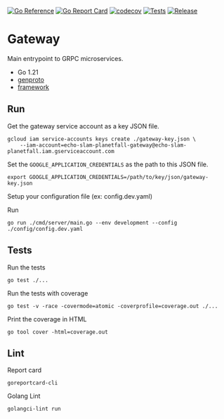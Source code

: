 [![Go Reference](https://pkg.go.dev/badge/github.com/planetfall/gateway.svg)](https://pkg.go.dev/github.com/planetfall/gateway)
[![Go Report Card](https://goreportcard.com/badge/github.com/planetfall/gateway)](https://goreportcard.com/report/github.com/planetfall/gateway)
[![codecov](https://codecov.io/gh/planetfall/gateway/graph/badge.svg?token=QWPH8FP2BO)](https://codecov.io/gh/planetfall/gateway)
[![Tests](https://github.com/planetfall/gateway/actions/workflows/gateway.yml/badge.svg)](https://github.com/Planetfall/Gateway/actions/workflows/gateway.yml)
[![Release](https://img.shields.io/github/release/planetfall/gateway.svg?style=flat-square)](https://github.com/planetfall/gateway/releases)

# Gateway

Main entrypoint to GRPC microservices.
- Go 1.21
- [genproto](https://github.com/Planetfall/genproto)
- [framework](https://github.com/Planetfall/Framework)

## Run

Get the gateway service account as a key JSON file.
```
gcloud iam service-accounts keys create ./gateway-key.json \
    --iam-account=echo-slam-planetfall-gateway@echo-slam-planetfall.iam.gserviceaccount.com
```

Set the `GOOGLE_APPLICATION_CREDENTIALS` as the path to this JSON file.
```
export GOOGLE_APPLICATION_CREDENTIALS=/path/to/key/json/gateway-key.json
```

Setup your configuration file (ex: config.dev.yaml)

Run
```
go run ./cmd/server/main.go --env development --config ./config/config.dev.yaml
```

## Tests

Run the tests
```
go test ./...
```

Run the tests with coverage
```
go test -v -race -covermode=atomic -coverprofile=coverage.out ./...
```

Print the coverage in HTML
```
go tool cover -html=coverage.out
```

## Lint

Report card
```
goreportcard-cli
```

Golang Lint
```
golangci-lint run
```
